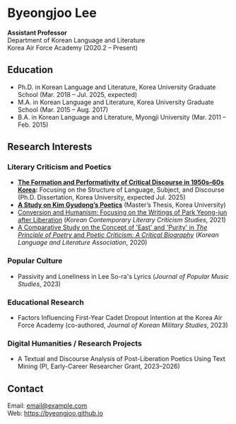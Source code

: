 <!DOCTYPE html>
<html lang="en">
<body>

  <h1>Byeongjoo Lee</h1>
  <p><strong>Assistant Professor</strong><br>
  Department of Korean Language and Literature<br>
  Korea Air Force Academy (2020.2 – Present)</p>

  <h2>Education</h2>
  <ul>
    <li>Ph.D. in Korean Language and Literature, Korea University Graduate School (Mar. 2018 – Jul. 2025, expected)</li>
    <li>M.A. in Korean Language and Literature, Korea University Graduate School (Mar. 2015 – Aug. 2017)</li>
    <li>B.A. in Korean Language and Literature, Myongji University (Mar. 2011 – Feb. 2015)</li>
  </ul>

  <h2>Research Interests</h2>

  <h3>Literary Criticism and Poetics</h3>
  <ul>
    <li><strong><a href="2025_Dissertation_Performativity.pdf" target="_blank">The Formation and Performativity of Critical Discourse in 1950s–60s Korea</a>:</strong> Focusing on the Structure of Language, Subject, and Discourse (Ph.D. Dissertation, Korea University, expected Jul. 2025)</li>
    <li><strong><a href="2017_KimGyudong_Poetics.pdf" target="_blank">A Study on Kim Gyudong’s Poetics</a></strong> (Master’s Thesis, Korea University)</li>
    <li><a href="2021_ParkYoungjun_Criticism.pdf" target="_blank">Conversion and Humanism: Focusing on the Writings of Park Yeong-jun after Liberation</a> (<em>Korean Contemporary Literary Criticism Studies</em>, 2021)</li>
    <li><a href="2020_PoeticTheory_EastPurity.pdf" target="_blank">A Comparative Study on the Concept of 'East' and 'Purity' in <em>The Principle of Poetry</em> and <em>Poetic Criticism: A Critical Biography</em></a> (<em>Korean Language and Literature Association</em>, 2020)</li>
  </ul>

  <h3>Popular Culture</h3>
  <ul>
    <li>Passivity and Loneliness in Lee So-ra's Lyrics (<em>Journal of Popular Music Studies</em>, 2023)</li>
  </ul>

  <h3>Educational Research</h3>
  <ul>
    <li>Factors Influencing First-Year Cadet Dropout Intention at the Korea Air Force Academy (co-authored, <em>Journal of Korean Military Studies</em>, 2023)</li>
  </ul>

  <h3>Digital Humanities / Research Projects</h3>
  <ul>
    <li>A Textual and Discourse Analysis of Post-Liberation Poetics Using Text Mining (PI, Early-Career Researcher Grant, 2023–2026)</li>
  </ul>

  <h2>Contact</h2>
  <p>Email: <a href="mailto:email@example.com">email@example.com</a><br>
     Web: <a href="https://byeongjoo.github.io">https://byeongjoo.github.io</a></p>

</body>
</html>
